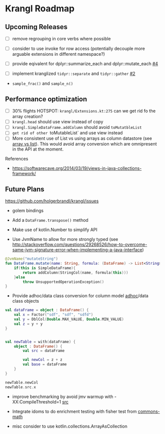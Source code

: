 Krangl Roadmap
==============


Upcoming Releases
-----------------

* [ ] remove regrouping in core verbs where possible
* [ ] consider to use invoke for row access (potentially decouple more arguable extensions in different namespace?)

* [ ] provide eqivalent for dplyr::summarize_each and dplyr::mutate_each [#4](https://github.com/holgerbrandl/krangl/issues/4)
* [ ] implement kranglized `tidyr::separate` and `tidyr::gather` [#2](https://github.com/holgerbrandl/krangl/issues/2)
* `sample_frac()` and `sample_n()`


Performance optimization
------------------------

* [ ] 30% flights HOTSPOT: `krangl/Extensions.kt:275` can we get rid fo the array creation?
* [ ] `krangl.head` should use view instead of copy
* [ ] `krangl.SimpleDataFrame.addColumn` should avoid `toMutatbleList`
* [ ] `get rid of other `toMutableList` and use view instead
* [ ] More consistent use of List vs using arrays as column datastore (see [array vs list](http://stackoverflow.com/questions/716597/array-or-list-in-java-which-is-faster)). This would avoid array conversion which are omnipresent in the API at the moment.

References
* https://softwarecave.org/2014/03/19/views-in-java-collections-framework/

Future Plans
-------------


https://github.com/holgerbrandl/krangl/issues

* golem bindings
* Add a `DataFrame.transpose()` method
* Make use of kotlin.Number to simplify API

* Use JvmName to allow for more strongly typed (see  http://stackoverflow.com/questions/29268526/how-to-overcome-same-jvm-signature-error-when-implementing-a-java-interface)
```kotlin
@JvmName("mutateString")
fun DataFrame.mutate(name: String, formula: (DataFrame) -> List<String>): DataFrame {
    if(this is SimpleDataFrame){
        return addColumn(StringCol(name, formula(this)))
    }else
        throw UnsupportedOperationException()
}

```

* Provide adhoc/data class conversion for column model [adhoc](https://kotlinlang.org/docs/reference/object-declarations.html#object-expressions)/data class objects
```kotlin
val dataFrame = object : DataFrame() {
    val x = Factor("sdf", "sdf", "sdfd")
    val y = DblCol(Double.MAX_VALUE, Double.MIN_VALUE)
    val z = y + y
}


val newTable = with(dataFrame) {
    object : DataFrame() {
        val src = dataFrame

        val newCol = z + z
        val base = dataFrame
    }
}

newTable.newCol
newTable.src.x
```

* improve benchmarking by avoid jmv warmup with -XX:CompileThreshold=1 [src](http://stackoverflow.com/questions/1481853/technique-or-utility-to-minimize-java-warm-up-time)

* Integrate idoms to do enrichment testing with fisher test from [commons-math](http://commons.apache.org/proper/commons-math/apidocs/org/apache/commons/math3/distribution/HypergeometricDistribution.html)

* misc consider to use kotlin.collections.ArrayAsCollection